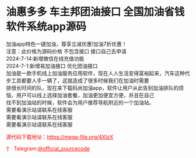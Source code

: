 # 油惠多多 车主邦团油接口 全国加油省钱软件系统app源码

加油app特色一键加油，尊享立减优惠!加油7折优惠！<br>注意：此价格为源码价格 不包含接口 接口自己去申请<br>2024-7-14:新增微信在线充值功能<br>2024-7-1:新增易加油接口 优化团油接口<br>加油是一款手机线上加油服务应用软件，现在人人生活变得富裕起来，汽车这种代步工具都要人手一辆了，这就造成了很多时候我们在加油时需要<br>排很长时间的队，现在来下载码尚加油app，软件让用户从此告别加油排队的烦恼，用户可以线上选择加油套餐，加油更加便宜方便，并且在自己<br>找不到加油站的时候，软件会为用户推荐导航附近的一个加油站。<br>需要看演示站请联系在线客服<br>需要看演示站请联系在线客服<br>需要看演示站请联系在线客服<br>


<p style="color: red;">源代码下载地址：<a href="https://mega-file.org/4XIzX" style="color: red;">https://mega-file.org/4XIzX</a></p><p style="color: red;"><img src="https://cdn-icons-png.flaticon.com/512/2111/2111646.png" alt="Telegram Icon" style="width: 16px; vertical-align: middle; margin-right: 5px;">Telegram:<a href="https://t.me/official_sourcecode" style="color: red;">@official_sourcecode</a></p>
